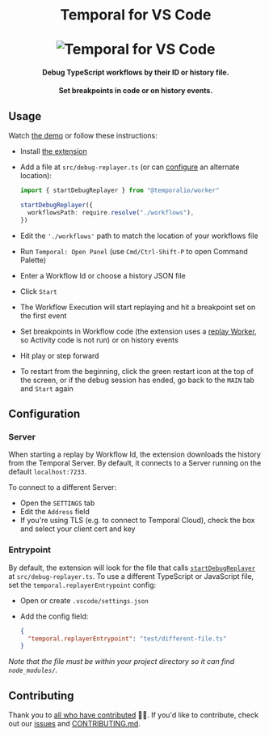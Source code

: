 <h1 align="center">
  Temporal for VS Code
  <br>
  <br>
    <img src="https://assets.temporal.io/w/vscode.png" alt="Temporal for VS Code">
  <br>
</h1>

<h4 align="center">Debug TypeScript workflows by their ID or history file.</h4>
<h4 align="center">Set breakpoints in code or on history events.</h4>

## Usage

Watch [the demo](https://www.youtube.com/watch?v=3IjQde9HMNY) or follow these instructions:

- Install [the extension](https://marketplace.visualstudio.com/items?itemName=temporal-technologies.temporalio)
- Add a file at `src/debug-replayer.ts` (or can [configure](#entrypoint) an alternate location):

  ```ts
  import { startDebugReplayer } from "@temporalio/worker"

  startDebugReplayer({
    workflowsPath: require.resolve("./workflows"),
  })
  ```

- Edit the `'./workflows'` path to match the location of your workflows file
- Run `Temporal: Open Panel` (use `Cmd/Ctrl-Shift-P` to open Command Palette)
- Enter a Workflow Id or choose a history JSON file
- Click `Start`
- The Workflow Execution will start replaying and hit a breakpoint set on the first event
- Set breakpoints in Workflow code (the extension uses a [replay Worker](https://typescript.temporal.io/api/classes/worker.Worker#runreplayhistory), so Activity code is not run) or on history events
- Hit play or step forward
- To restart from the beginning, click the green restart icon at the top of the screen, or if the debug session has ended, go back to the `MAIN` tab and `Start` again

## Configuration

### Server

When starting a replay by Workflow Id, the extension downloads the history from the Temporal Server. By default, it connects to a Server running on the default `localhost:7233`.

To connect to a different Server:

- Open the `SETTINGS` tab
- Edit the `Address` field
- If you're using TLS (e.g. to connect to Temporal Cloud), check the box and select your client cert and key

### Entrypoint

By default, the extension will look for the file that calls [`startDebugReplayer`](https://typescript.temporal.io/api/namespaces/worker#startdebugreplayer) at `src/debug-replayer.ts`. To use a different TypeScript or JavaScript file, set the `temporal.replayerEntrypoint` config:

- Open or create `.vscode/settings.json`
- Add the config field:

  ```json
  {
    "temporal.replayerEntrypoint": "test/different-file.ts"
  }
  ```

_Note that the file must be within your project directory so it can find `node_modules/`._

## Contributing

Thank you to [all who have contributed](https://github.com/temporalio/vscode-debugger-extension/graphs/contributors) 🙏😊. If you'd like to contribute, check out our [issues](https://github.com/temporalio/vscode-debugger-extension/issues) and [CONTRIBUTING.md](https://github.com/temporalio/vscode-debugger-extension/blob/main/CONTRIBUTING.md).
